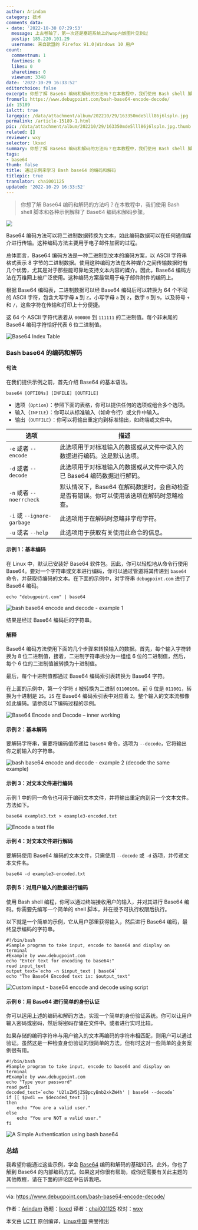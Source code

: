 ```yaml
---
author: Arindam
category: 技术
comments_data:
- date: '2022-10-30 07:29:53'
  message: 上古卷轴了，第一次还是塞班系统上的wap内嵌图片见到过
  postip: 185.220.101.29
  username: 来自欧盟的 Firefox 91.0|Windows 10 用户
count:
  commentnum: 1
  favtimes: 0
  likes: 0
  sharetimes: 0
  viewnum: 3348
date: '2022-10-29 16:33:52'
editorchoice: false
excerpt: 你想了解 Base64 编码和解码的方法吗？在本教程中，我们使用 Bash shell 脚本和各种示例解释了 Base64 编码和解码步骤。
fromurl: https://www.debugpoint.com/bash-base64-encode-decode/
id: 15189
islctt: true
largepic: /data/attachment/album/202210/29/163350mde5lll86j6lspln.jpg
permalink: /article-15189-1.html
pic: /data/attachment/album/202210/29/163350mde5lll86j6lspln.jpg.thumb.jpg
related: []
reviewer: wxy
selector: lkxed
summary: 你想了解 Base64 编码和解码的方法吗？在本教程中，我们使用 Bash shell 脚本和各种示例解释了 Base64 编码和解码步骤。
tags:
- base64
thumb: false
title: 通过示例来学习 Bash base64 的编码和解码
titlepic: true
translator: chai001125
updated: '2022-10-29 16:33:52'
---
```



> 
> 你想了解 Base64 编码和解码的方法吗？在本教程中，我们使用 Bash shell 脚本和各种示例解释了 Base64 编码和解码步骤。
> 
> 
> 


![](/data/attachment/album/202210/29/163350mde5lll86j6lspln.jpg)


Base64 编码方法可以将二进制数据转换为文本，如此编码数据可以在任何通信媒介进行传输。这种编码方法主要用于电子邮件加密的过程。


总体而言，Base64 编码方法是一种二进制到文本的编码方案，以 ASCII 字符串格式表示 8 字节的二进制数据。使用这种编码方法在各种媒介之间传输数据时有几个优势，尤其是对于那些能可靠地支持文本内容的媒介。因此，Base64 编码方法在万维网上被广泛使用。这种编码方案最常用于电子邮件附件的编码上。


根据 Base64 编码表，二进制数据可以经 Base64 编码后可以转换为 64 个不同的 ASCII 字符，包含大写字母 `A` 到 `Z`，小写字母 `a` 到 `z`，数字 `0` 到 `9`，以及符号 `+` 和 `/`，这些字符在传输和打印上十分便捷。


这 64 个 ASCII 字符代表着从 `000000` 到 `111111` 的二进制值。每个非末尾的 Base64 编码字符恰好代表 6 位二进制值。


![Base64 Index Table](/data/attachment/album/202210/29/163352ggjzniojeobnu24b.png)


### Bash base64 的编码和解码


#### 句法


在我们提供示例之前，首先介绍 Base64 的基本语法。



```
base64 [OPTIONs] [INFILE] [OUTFILE]

```

* 选项（`Option`）：参照下面的表格，你可以提供任何的选项或组合多个选项。
* 输入（`INFILE`）：你可以从标准输入（如命令行）或文件中输入。
* 输出（`OUTFILE`）：你可以将输出重定向到标准输出，如终端或文件中。




| 选项 | 描述 |
| --- | --- |
| `-e` 或者 `--encode` | 此选项用于对标准输入的数据或从文件中读入的数据进行编码。这是默认选项。 |
| `-d` 或者 `--decode` | 此选项用于对标准输入的数据或从文件中读入的已 Base64 编码数据进行解码。 |
| `-n` 或者 `--noerrcheck` | 默认情况下，Base64 在解码数据时，会自动检查是否有错误。你可以使用该选项在解码时忽略检查。 |
| `-i` 或 `--ignore-garbage` | 此选项用于在解码时忽略非字母字符。 |
| `-u` 或者 `--help` | 此选项用于获取有关使用此命令的信息。 |


#### 示例 1：基本编码


在 Linux 中，默认已安装好 Base64 软件包。因此，你可以轻松地从命令行使用 Base64。要对一个字符串或文本进行编码，你可以通过管道将其传递到 `base64` 命令，并获取待编码的文本。在下面的示例中，对字符串 `debugpoint.com` 进行了 Base64 编码。



```
echo "debugpoint.com" | base64

```

![bash base64 encode and decode - example 1](/data/attachment/album/202210/29/163352gmm1b7ymby9gqyh9.jpg)


结果是经过 Base64 编码后的字符串。


#### 解释


Base64 编码方法使用下面的几个步骤来转换输入的数据。首先，每个输入字符转换为 8 位二进制值，接着，二进制字符串拆分为一组组 6 位的二进制值，然后，每个 6 位的二进制值被转换为十进制值。


最后，每个十进制值都通过 Base64 编码索引表转换为 Base64 字符。


在上面的示例中，第一个字符 `d` 被转换为二进制 `01100100`。前 6 位是 `011001`，转换为十进制是 `25`。`25` 在 Base64 编码索引表中对应着 `Z`。整个输入的文本流都像如此编码。请参阅以下编码过程的示例。


![Base64 Encode and Decode – inner working](/data/attachment/album/202210/29/163353yfr6h1hx6jq6ifn3.png)


#### 示例 2：基本解码


要解码字符串，需要将编码值传递给 `base64` 命令，选项为 `--decode`，它将输出你之前输入的字符串。


![bash base64 encode and decode - example 2 (decode the same example)](/data/attachment/album/202210/29/163353jtgttjlgkd8ksu1m.jpg)


#### 示例 3：对文本文件进行编码


示例 1 中的同一命令也可用于编码文本文件，并将输出重定向到另一个文本文件。方法如下。



```
base64 example3.txt > example3-encoded.txt

```

![Encode a text file](/data/attachment/album/202210/29/163353f9ynwchmwcuhffwx.png)


#### 示例 4：对文本文件进行解码


要解码使用 Base64 编码的文本文件，只需使用 `--decode` 或 `-d` 选项，并传递文本文件名。



```
base64 -d example3-encoded.txt

```

#### 示例 5：对用户输入的数据进行编码


使用 Bash shell 编程，你可以通过终端接收用户的输入，并对其进行 Base64 编码。你需要先编写一个简单的 shell 脚本，并在授予可执行权限后执行。


以下就是一个简单的示例，它从用户那里获得输入，然后进行 Base64 编码，最终显示编码的字符串。



```
#!/bin/bash
#Sample program to take input, encode to base64 and display on terminal
#Example by www.debugpoint.com
echo "Enter text for encoding to base64:"
read input_text
output_text=`echo -n $input_text | base64`
echo "The Base64 Encoded text is: $output_text"

```

![Custom input - base64 encode and decode using script](/data/attachment/album/202210/29/163353jene8uqqeauo00zx.png)


#### 示例 6：用 Base64 进行简单的身份认证


你可以运用上述的编码和解码方法，实现一个简单的身份验证系统。你可以让用户输入密码或密码，然后将密码存储在文件中。或者进行实时比较。


如果存储的编码字符串与用户输入的文本再编码的字符串相匹配，则用户可以通过验证。虽然这是一种检查身份验证的很简单的方法，但有时这对一些简单的业务案例很有用。



```
#!/bin/bash
#Sample program to take input, encode to base64 and display on terminal
#Example by www.debugpoint.com
echo "Type your password"
read pwd1
decoded_text=`echo 'U2lsZW5jZSBpcyBnb2xkZW4h' | base64 --decode`
if [[ $pwd1 == $decoded_text ]]
then
    echo "You are a valid user."
else
    echo "You are NOT a valid user."
fi

```

![A Simple Authentication using bash base64](/data/attachment/album/202210/29/163353a2mlys4s3z4lj29e.png)


### 总结


我希望你能通过这些示例，学会 [Base64](https://linux.die.net/man/1/base64) 编码和解码的基础知识。此外，你也了解到 Base64 的内部编码方式。如果这对你很有帮助，或你还需要有关此主题的其他教程，请在下面的评论区中告诉我吧。




---


via: <https://www.debugpoint.com/bash-base64-encode-decode/>


作者：[Arindam](https://www.debugpoint.com/author/admin1/) 选题：[lkxed](https://github.com/lkxed) 译者：[chai001125](https://github.com/chai001125) 校对：[wxy](https://github.com/wxy)


本文由 [LCTT](https://github.com/LCTT/TranslateProject) 原创编译，[Linux中国](https://linux.cn/) 荣誉推出